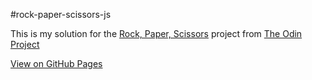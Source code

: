 #rock-paper-scissors-js

This is my solution for the [Rock, Paper, Scissors](https://www.theodinproject.com/courses/web-development-101/lessons/rock-paper-scissors) project from [The Odin Project](https://www.theodinproject.com/)

[View on GitHub Pages](https://hiten3.github.io/rock-paper-scissors-js/)



